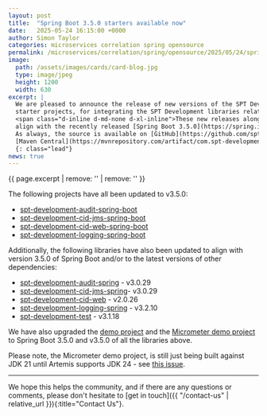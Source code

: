 ```yaml
---
layout: post
title:  "Spring Boot 3.5.0 starters available now"
date:   2025-05-24 16:15:00 +0000
author: Simon Taylor
categories: microservices correlation spring opensource
permalink: /microservices/correlation/spring/opensource/2025/05/24/spring-boot-3-5-0-starters-available-now
image:
  path: /assets/images/cards/card-blog.jpg
  type: image/jpeg
  height: 1200
  width: 630
excerpt: |
  We are pleased to announce the release of new versions of the SPT Development [Spring Boot](https://spring.io/projects/spring-boot){: target="_blank"} 
  starter projects, for integrating the SPT Development libraries related to correlation IDs, logging and auditing, into Spring Boot applications. 
  <span class="d-inline d-md-none d-xl-inline">These new releases along with new releases of some of the projects they relate to, have been updated to 
  align with the recently released [Spring Boot 3.5.0](https://spring.io/blog/2025/05/22/spring-boot-3-5-0-available-now){: target="_blank" }. 
  As always, the source is available on [GitHub](https://github.com/spt-development) and the artifacts are also available in
  [Maven Central](https://mvnrepository.com/artifact/com.spt-development) for easy inclusion in your own <em>Java</em> projects.</span>
  {: class="lead"}
news: true
---
```

{{ page.excerpt | remove: '<span class="d-inline d-md-none d-xl-inline">' | remove: '</span>' }}

The following projects have all been updated to v3.5.0:

* [spt-development-audit-spring-boot](https://github.com/spt-development/spt-development-audit-spring-boot)
* [spt-development-cid-jms-spring-boot](https://github.com/spt-development/spt-development-cid-jms-spring-boot)
* [spt-development-cid-web-spring-boot](https://github.com/spt-development/spt-development-cid-web-spring-boot)
* [spt-development-logging-spring-boot](https://github.com/spt-development/spt-development-logging-spring-boot)

Additionally, the following libraries have also been updated to align with version 3.5.0 of Spring Boot and/or to the latest versions of other 
dependencies:

* [spt-development-audit-spring](https://github.com/spt-development/spt-development-audit-spring) - v3.0.29
* [spt-development-cid-jms-spring](https://github.com/spt-development/spt-development-cid-jms-spring)- v3.0.29
* [spt-development-cid-web](https://github.com/spt-development/spt-development-cid-web) - v2.0.26
* [spt-development-logging-spring](https://github.com/spt-development/spt-development-logging-spring) - v3.2.10
* [spt-development-test](https://github.com/spt-development/spt-development-test) - v3.1.18

We have also upgraded the [demo project](https://github.com/spt-development/spt-development-demo) and the 
[Micrometer demo project](https://github.com/spt-development/spt-development-micrometer-tracing-demo) to Spring Boot 3.5.0 and v3.5.0 of all the libraries above.

Please note, the Micrometer demo project, is still just being built against JDK 21 until Artemis supports JDK 24 - see [this issue](https://issues.apache.org/jira/browse/ARTEMIS-4975).

---

We hope this helps the community, and if there are any questions or comments, please don't hesitate to [get in touch]({{ "/contact-us" | relative_url }}){:title="Contact Us"}.
